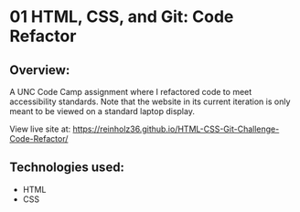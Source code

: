 # 01 HTML, CSS, and Git: Code Refactor


## Overview: 

A UNC Code Camp assignment where I refactored code to meet accessibility standards. Note that the website in its current iteration is only meant to be viewed on a standard laptop display. 

View live site at: https://reinholz36.github.io/HTML-CSS-Git-Challenge-Code-Refactor/
 
## Technologies used: 
  * HTML
  * CSS



